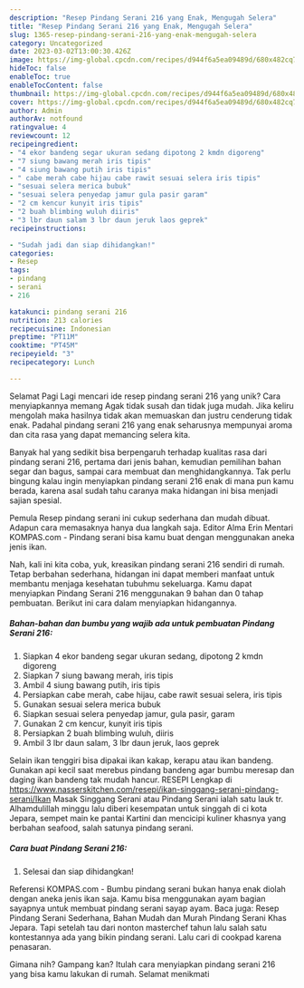 ```yaml
---
description: "Resep Pindang Serani 216 yang Enak, Mengugah Selera"
title: "Resep Pindang Serani 216 yang Enak, Mengugah Selera"
slug: 1365-resep-pindang-serani-216-yang-enak-mengugah-selera
category: Uncategorized
date: 2023-03-02T13:00:30.426Z
image: https://img-global.cpcdn.com/recipes/d944f6a5ea09489d/680x482cq70/pindang-serani-216-foto-resep-utama.jpg
hideToc: false
enableToc: true
enableTocContent: false
thumbnail: https://img-global.cpcdn.com/recipes/d944f6a5ea09489d/680x482cq70/pindang-serani-216-foto-resep-utama.jpg
cover: https://img-global.cpcdn.com/recipes/d944f6a5ea09489d/680x482cq70/pindang-serani-216-foto-resep-utama.jpg
author: Admin
authorAv: notfound
ratingvalue: 4
reviewcount: 12
recipeingredient:
- "4 ekor bandeng segar ukuran sedang dipotong 2 kmdn digoreng"
- "7 siung bawang merah iris tipis"
- "4 siung bawang putih iris tipis"
- " cabe merah cabe hijau cabe rawit sesuai selera iris tipis"
- "sesuai selera merica bubuk"
- "sesuai selera penyedap jamur gula pasir garam"
- "2 cm kencur kunyit iris tipis"
- "2 buah blimbing wuluh diiris"
- "3 lbr daun salam 3 lbr daun jeruk laos geprek"
recipeinstructions:

- "Sudah jadi dan siap dihidangkan!"
categories:
- Resep
tags:
- pindang
- serani
- 216

katakunci: pindang serani 216 
nutrition: 213 calories
recipecuisine: Indonesian
preptime: "PT11M"
cooktime: "PT45M"
recipeyield: "3"
recipecategory: Lunch

---
```



Selamat Pagi Lagi mencari ide resep pindang serani 216 yang unik? Cara menyiapkannya memang Agak tidak susah dan tidak juga mudah. Jika keliru mengolah maka hasilnya tidak akan memuaskan dan justru cenderung tidak enak. Padahal pindang serani 216 yang enak seharusnya mempunyai aroma dan cita rasa yang dapat memancing selera kita.


Banyak hal yang sedikit bisa berpengaruh terhadap kualitas rasa dari pindang serani 216, pertama dari jenis bahan, kemudian pemilihan bahan segar dan bagus, sampai cara membuat dan menghidangkannya. Tak perlu bingung kalau ingin menyiapkan pindang serani 216 enak di mana pun kamu berada, karena asal sudah tahu caranya maka hidangan ini bisa menjadi sajian spesial.

Pemula Resep pindang serani ini cukup sederhana dan mudah dibuat. Adapun cara memasaknya hanya dua langkah saja. Editor Alma Erin Mentari KOMPAS.com - Pindang serani bisa kamu buat dengan menggunakan aneka jenis ikan.


Nah, kali ini kita coba, yuk, kreasikan pindang serani 216 sendiri di rumah. Tetap berbahan sederhana, hidangan ini dapat memberi manfaat untuk membantu menjaga kesehatan tubuhmu sekeluarga. Kamu dapat menyiapkan Pindang Serani 216 menggunakan 9 bahan dan 0 tahap pembuatan. Berikut ini cara dalam menyiapkan hidangannya.

<!--inarticleads1-->

##### Bahan-bahan dan bumbu yang wajib ada untuk pembuatan Pindang Serani 216:

1. Siapkan 4 ekor bandeng segar ukuran sedang, dipotong 2 kmdn digoreng
1. Siapkan 7 siung bawang merah, iris tipis
1. Ambil 4 siung bawang putih, iris tipis
1. Persiapkan  cabe merah, cabe hijau, cabe rawit sesuai selera, iris tipis
1. Gunakan sesuai selera merica bubuk
1. Siapkan sesuai selera penyedap jamur, gula pasir, garam
1. Gunakan 2 cm kencur, kunyit iris tipis
1. Persiapkan 2 buah blimbing wuluh, diiris
1. Ambil 3 lbr daun salam, 3 lbr daun jeruk, laos geprek


Selain ikan tenggiri bisa dipakai ikan kakap, kerapu atau ikan bandeng. Gunakan api kecil saat merebus pindang bandeng agar bumbu meresap dan daging ikan bandeng tak mudah hancur. RESEPI Lengkap di https://www.nasserskitchen.com/resepi/ikan-singgang-serani-pindang-serani/Ikan Masak Singgang Serani atau Pindang Serani ialah satu lauk tr. Alhamdulillah minggu lalu diberi kesempatan untuk singgah di ci kota Jepara, sempet main ke pantai Kartini dan mencicipi kuliner khasnya yang berbahan seafood, salah satunya pindang serani. 

<!--inarticleads2-->

##### Cara buat Pindang Serani 216:


1. Selesai dan siap dihidangkan!

Referensi KOMPAS.com - Bumbu pindang serani bukan hanya enak diolah dengan aneka jenis ikan saja. Kamu bisa menggunakan ayam bagian sayapnya untuk membuat pindang serani sayap ayam. Baca juga: Resep Pindang Serani Sederhana, Bahan Mudah dan Murah Pindang Serani Khas Jepara. Tapi setelah tau dari nonton masterchef tahun lalu salah satu kontestannya ada yang bikin pindang serani. Lalu cari di cookpad karena penasaran. 

Gimana nih? Gampang kan? Itulah cara menyiapkan pindang serani 216 yang bisa kamu lakukan di rumah. Selamat menikmati
